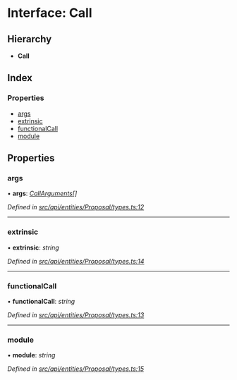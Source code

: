 # Interface: Call

## Hierarchy

* **Call**

## Index

### Properties

* [args](call.md#args)
* [extrinsic](call.md#extrinsic)
* [functionalCall](call.md#functionalcall)
* [module](call.md#module)

## Properties

###  args

• **args**: *[CallArguments](callarguments.md)[]*

*Defined in [src/api/entities/Proposal/types.ts:12](https://github.com/PolymathNetwork/polymesh-sdk/blob/4b9adaf/src/api/entities/Proposal/types.ts#L12)*

___

###  extrinsic

• **extrinsic**: *string*

*Defined in [src/api/entities/Proposal/types.ts:14](https://github.com/PolymathNetwork/polymesh-sdk/blob/4b9adaf/src/api/entities/Proposal/types.ts#L14)*

___

###  functionalCall

• **functionalCall**: *string*

*Defined in [src/api/entities/Proposal/types.ts:13](https://github.com/PolymathNetwork/polymesh-sdk/blob/4b9adaf/src/api/entities/Proposal/types.ts#L13)*

___

###  module

• **module**: *string*

*Defined in [src/api/entities/Proposal/types.ts:15](https://github.com/PolymathNetwork/polymesh-sdk/blob/4b9adaf/src/api/entities/Proposal/types.ts#L15)*
